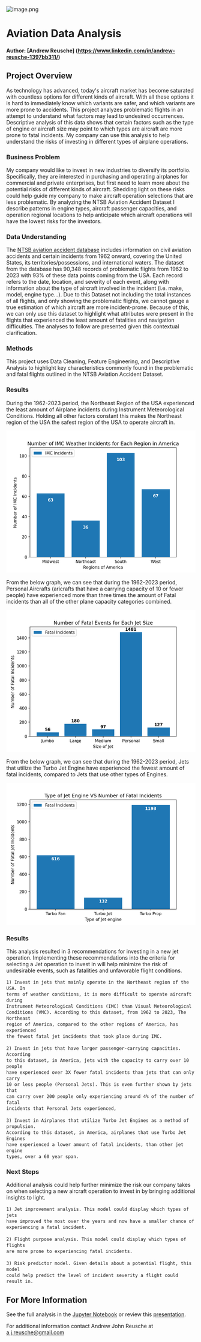 ![image.png](attachment:cbe2eeb8-e531-4d33-b198-2a59e8f7e033.png)

# Aviation Data Analysis


#### Author: [Andrew Reusche] (https://www.linkedin.com/in/andrew-reusche-1397bb311/)


## Project Overview 

As technology has advanced, today's aircraft market has become saturated with
countless options for different kinds of aircraft. With all these options it
is hard to immediately know which variants are safer, and which variants are
more prone to accidents. This project analyzes problematic flights in an
attempt to understand what factors may lead to undesired occurrences.
Descriptive analysis of this data shows that certain factors such as the
type of engine or aircraft size may point to which types are aircraft are
more prone to fatal incidents. My company can use this analysis to help
understand the risks of investing in different types of airplane operations.

### Business Problem

My company would like to invest in new industries to diversify its portfolio.
Specifically, they are interested in purchasing and operating airplanes for
commercial and private enterprises, but first need to learn more about the
potential risks of different kinds of aircraft. Shedding light on these risks
could help guide my company to make aircraft operation selections that are less
problematic. By analyzing the NTSB Aviation Accident Dataset I describe patterns
in engine types, aircraft passenger capacities, and operation regional locations
to help anticipate which aircraft operations will have the lowest risks for the
investors.

### Data Understanding 

The [NTSB aviation accident database](https://www.kaggle.com/datasets/khsamaha/aviation-accident-database-synopses/data) includes information on civil aviation
accidents and certain incidents from 1962 onward, covering the United States,
its territories/possessions, and international waters. The dataset from the 
database has 90,348 records of problematic flights from 1962 to 2023 with 93%
of these data points coming from the USA. Each record refers to the date, 
location, and severity of each event, along with information about the type of 
aircraft involved in the incident (i.e. make, model, engine type...). Due to 
this Dataset not including the total instances of all flights, and only showing 
the problematic flights, we cannot gauge a true estimation of which aircraft are 
more incident-prone. Because of this, we can only use this dataset to highlight 
what attributes were present in the flights that experienced the least amount of 
fatalities and navigation difficulties. The analyses to follow are presented given 
this contextual clarification.

### Methods

This project uses Data Cleaning, Feature Engineering, and Descriptive Analysis to
highlight key characteristics commonly found in the problematic and fatal flights
outlined in the NTSB Aviation Accident Dataset. 

### Results

During the 1962-2023 period, the Northeast Region of the USA experienced the 
least amount of Airplane incidents during Instrument Meteorological Conditions. 
Holding all other factors constant this makes the Northeast region of the USA
the safest region of the USA to operate aircraft in.

![IMC Weather Incident Analysis](./images2/Regional_Weather_Analysis_Distribution.png "IMC Weather Incident Analysis")

From the below graph, we can see that during the 1962-2023 period, Personal
Aircrafts (aricrafts that have a carrying capacity of 10 or fewer people)
have experienced more than three times the amount of Fatal incidents than
all of the other plane capacity categories combined.

![Jet Size Analysis](./images2/Aircraft_Size_Analysis_Distribution_2.png "Jet Size Analysis")

From the below graph, we can see that during the 1962-2023 period, Jets that
utilize the Turbo Jet Engine have experienced the fewest amount of fatal
incidents, compared to Jets that use other types of Engines.

![Engine Type Analysis](./images2/Jet_Engine_Fatal_Incident_Distrobution.png "Engine Type Analysis")


### Results

This analysis resulted in 3 recommendations for investing in a new jet operation.
Implementing these recommendations into the criteria for selecting a Jet operation
to invest in will help minimize the risk of undesirable events, such as fatalities
and unfavorable flight conditions.

    1) Invest in jets that mainly operate in the Northeast region of the USA. In
    terms of weather conditions, it is more difficult to operate aircraft during
    Instrument Meteorological Conditions (IMC) than Visual Meteorological
    Conditions (VMC). According to this dataset, from 1962 to 2023, The Northeast
    region of America, compared to the other regions of America, has experienced
    the fewest fatal jet incidents that took place during IMC.

    2) Invest in jets that have larger passenger-carrying capacities. According
    to this dataset, in America, jets with the capacity to carry over 10 people
    have experienced over 3X fewer fatal incidents than jets that can only carry
    10 or less people (Personal Jets). This is even further shown by jets that
    can carry over 200 people only experiencing around 4% of the number of fatal
    incidents that Personal Jets experienced,

    3) Invest in Airplanes that utilize Turbo Jet Engines as a method of propulsion.
    According to this dataset, in America, airplanes that use Turbo Jet Engines
    have experienced a lower amount of fatal incidents, than other jet engine
    types, over a 60 year span.

### Next Steps

Additional analysis could help further minimize the risk our company takes on
when selecting a new aircraft operation to invest in by bringing additional
insights to light.

    1) Jet improvement analysis. This model could display which types of jets
    have improved the most over the years and now have a smaller chance of
    experiencing a fatal incident.
    
    2) Flight purpose analysis. This model could display which types of flights
    are more prone to experiencing fatal incidents. 
    
    3) Risk predictor model. Given details about a potential flight, this model
    could help predict the level of incident severity a flight could result in. 



## For More Information

See the full analysis in the [Jupyter Notebook](Jet_Analysis_V3.ipynb) or review this [presentation](Presentation1.pdf). 

For additional information contact Andrew John Reusche at a.j.reusche@gmail.com
